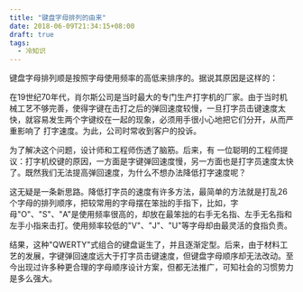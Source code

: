 ```yaml
---
title: "键盘字母排列的由来"
date: 2018-06-09T21:34:15+08:00
draft: true
tags:
  - 冷知识
---
```


键盘字母排列顺是按照字母使用频率的高低来排序的。据说其原因是这样的：

在19世纪70年代，肖尔斯公司是当时最大的专门生产打字机的厂家。由于当时机械工艺不够完善，使得字键在击打之后的弹回速度较慢，一旦打字员击键速度太快，就容易发生两个字键绞在一起的现象，必须用手很小心地把它们分开，从而严重影响了 打字速度。为此，公司时常收到客户的投诉。

为了解决这个问题，设计师和工程师伤透了脑筋。后来，有 一位聪明的工程师提议：打字机绞键的原因，一方面是字键弹回速度慢，另一方面也是打字员速度太快了。既然我们无法提高弹回速度，为什么不想办法降低打字速度呢？

这无疑是一条新思路。降低打字员的速度有许多方法，最简单的方法就是打乱26个字母的排列顺序，把较常用的字母摆在笨拙的手指下，比如，字母"O"、"S"、"A"是使用频率很高的，却放在最笨拙的右手无名指、左手无名指和左手小指来击打。使用频率较低的"V"、"J"、"U"等字母却由最灵活的食指负责。

结果，这种"QWERTY"式组合的键盘诞生了，并且逐渐定型。后来，由于材料工艺的发展，字键弹回速度远大于打字员击键速度，但键盘字母顺序却无法改动。至今出现过许多种更合理的字母顺序设计方案，但都无法推广，可知社会的习惯势力是多么强大。